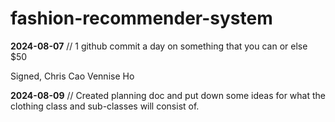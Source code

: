 # fashion-recommender-system

**2024-08-07** //
1 github commit a day on something that you can or else $50

Signed, 
Chris Cao
Vennise Ho

**2024-08-09** //
Created planning doc and put down some ideas for what the clothing class and sub-classes will consist of.
